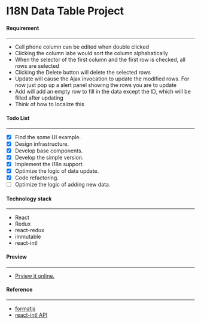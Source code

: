 I18N Data Table Project
====

#### Requirement
---
  - Cell phone column can be edited when double clicked
  - Clicking the column labe would sort the column alphabatically
  - When the selector of the first column and the first row is checked, all rows are selected
  - Clicking the Delete button will delete the selected rows
  - Update will cause the Ajax invocation to update the modified rows.  For now just pop up a alert panel showing the rows you are to update
  - Add will add an empty row to fill in the data except the ID, which will be filled after updating
  - Think of how to localize this

#### Todo List
----
  - [x] Find the some UI example.
  - [x] Design infrastructure.
  - [x] Develop base components.
  - [x] Develop the simple version.
  - [x] Implement the i18n support.
  - [x] Optimize the logic of data update.
  - [x] Code refactoring.
  - [ ] Optimize the logic of adding new data.

#### Technology stack
----
  - React
  - Redux
  - react-redux
  - immutable
  - react-intl

#### Preview
----
  - [Prview it online.](https://datatable-i18n-2.now.sh/)

#### Reference
----
  - [formatjs](https://github.com/formatjs/formatjs)
  - [react-intl API](https://formatjs.io/docs/react-intl/components)
